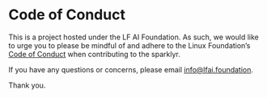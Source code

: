 # Code of Conduct

This is a project hosted under the LF AI Foundation. As such, we would like to urge you to please be mindful of and adhere to the Linux Foundation’s [Code of Conduct](https://lfprojects.org/policies/code-of-conduct/) when contributing to the sparklyr.

If you have any questions or concerns, please email info@lfai.foundation.

Thank you. 
